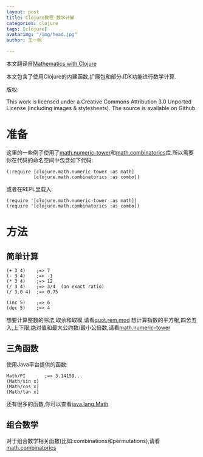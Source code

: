 ```yaml
---
layout: post
title: Clojure教程-数学计算
categories: clojure
tags: [clojure]
avatarimg: "/img/head.jpg"
author: 王一帆

---
```



本文翻译自[Mathematics with Clojure](http://clojure-doc.org/articles/cookbooks/math.html)

本文包含了使用Clojure的内建函数,扩展包和部分JDK功能进行数学计算.

版权:

This work is licensed under a Creative Commons Attribution 3.0 Unported
License (including images & stylesheets). The source is available on
Github.

准备
====

这里的一些例子使用了[math.numeric-tower](https://github.com/clojure/math.numeric-tower)和[math.combinatorics](https://github.com/clojure/math.combinatorics)库.所以需要
你在代码的命名空间中包含如下代码:

``` {.clojure}
(:require [clojure.math.numeric-tower :as math]
          [clojure.math.combinatorics :as combo])
```

或者在REPL里载入:

``` {.clojure}
(require '[clojure.math.numeric-tower :as math])
(require '[clojure.math.combinatorics :as combo])
```

方法
====

简单计算
--------

``` {.clojure}
(+ 3 4)    ;=> 7
(- 3 4)    ;=> -1
(* 3 4)    ;=> 12
(/ 3 4)    ;=> 3/4  (an exact ratio)
(/ 3.0 4)  ;=> 0.75

(inc 5)    ;=> 6
(dec 5)    ;=> 4
```

想要计算整数的除法,取余和取模,请看[quot](http://clojuredocs.org/clojure_core/clojure.core/quot),[rem](http://clojuredocs.org/clojure_core/clojure.core/rem),[mod](http://clojuredocs.org/clojure_core/clojure.core/mod)
想计算指数的平方根,四舍五入,上下限,绝对值和最大公约数/最小公倍数,请看[math.numeric-tower](http://clojure.github.com/math.numeric-tower/)

三角函数
--------

使用Java平台提供的函数:

``` {.clojure}
Math/PI       ;=> 3.14159...
(Math/sin x)
(Math/cos x)
(Math/tan x)
```

还有很多的函数,你可以查看[java.lang.Math](http://docs.oracle.com/javase/7/docs/api/java/lang/Math.html)

组合数学
--------

对于组合数学相关函数(比如:combinations和permutations),请看[math.combinatorics](http://clojure.github.com/math.combinatorics/)

